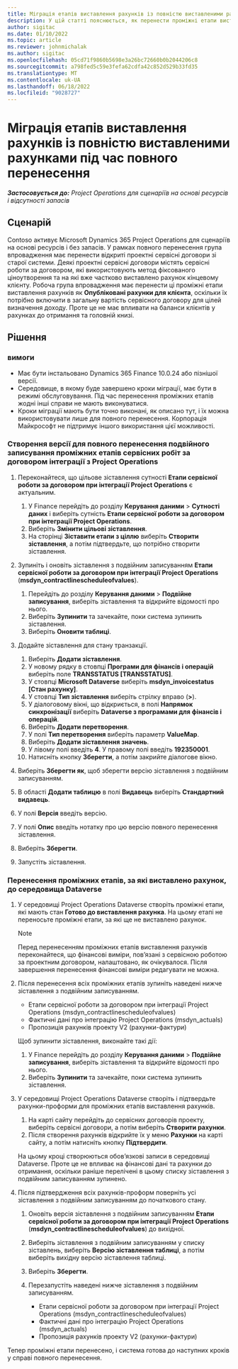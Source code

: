 ```yaml
---
title: Міграція етапів виставлення рахунків із повністю виставленими рахунками під час повного перенесення
description: У цій статті пояснюється, як перенести проміжні етапи виставлення рахунків за фіксованою ціною, за які клієнту виставлено рахунки, за відкриті проектні сервісні договори до дати навігації.
author: sigitac
ms.date: 01/10/2022
ms.topic: article
ms.reviewer: johnmichalak
ms.author: sigitac
ms.openlocfilehash: 05cd71f9860b5698e3a26bc72660b0b2044206c8
ms.sourcegitcommit: a798fed5c59e3fefa62cdfa42c852d529b33fd35
ms.translationtype: MT
ms.contentlocale: uk-UA
ms.lasthandoff: 06/18/2022
ms.locfileid: "9028727"
---
```

# <a name="migrate-fully-invoiced-billing-milestones-at-cutover"></a>Міграція етапів виставлення рахунків із повністю виставленими рахунками під час повного перенесення

_**Застосовується до:** Project Operations для сценаріїв на основі ресурсів і відсутності запасів_

## <a name="scenario"></a>Сценарій

Contoso активує Microsoft Dynamics 365 Project Operations для сценаріїв на основі ресурсів і без запасів. У рамках повного перенесення група впровадження має перенести відкриті проектні сервісні договори зі старої системи. Деякі проектні сервісні договори містять сервісні роботи за договором, які використовують метод фіксованого ціноутворення та на які вже частково виставлено рахунок кінцевому клієнту. Робоча група впровадження має перенести ці проміжні етапи виставлення рахунків як **Опубліковані рахунки для клієнта**, оскільки їх потрібно включити в загальну вартість сервісного договору для цілей визначення доходу. Проте це не має впливати на баланси клієнтів у рахунках до отримання та головній книзі.

## <a name="solution"></a>Рішення

### <a name="prerequisites"></a>вимоги

- Має бути інстальовано Dynamics 365 Finance 10.0.24 або пізнішої версії.
- Середовище, в якому буде завершено кроки міграції, має бути в режимі обслуговування. Під час перенесення проміжних етапів жодні інші справи не мають виконуватися.
- Кроки міграції мають бути точно виконані, як описано тут, і їх можна використовувати лише для повного перенесення. Корпорація Майкрософт не підтримує іншого використання цієї можливості.

### <a name="create-a-cutover-version-of-the-project-operations-integration-contract-line-milestones-dual-write-map"></a>Створення версії для повного перенесення подвійного записування проміжних етапів сервісних робіт за договором інтеграції з Project Operations 

1. Переконайтеся, що цільове зіставлення сутності **Етапи сервісної роботи за договором при інтеграції Project Operations** є актуальним. 

    1. У Finance перейдіть до розділу **Керування даними** \> **Сутності даних** і виберіть сутність **Етапи сервісної роботи за договором при інтеграції Project Operations**. 
    2. Виберіть **Змінити цільові зіставлення**. 
    3. На сторінці **Зіставити етапи з ціллю** виберіть **Створити зіставлення**, а потім підтвердьте, що потрібно створити зіставлення.

2. Зупиніть і оновіть зіставлення з подвійним записуванням **Етапи сервісної роботи за договором при інтеграції Project Operations** (**msdyn\_contractlinescheduleofvalues**). 

    1. Перейдіть до розділу **Керування даними** \> **Подвійне записування**, виберіть зіставлення та відкрийте відомості про нього. 
    2. Виберіть **Зупинити** та зачекайте, поки система зупинить зіставлення. 
    3. Виберіть **Оновити таблиці**.

3. Додайте зіставлення для стану транзакції.

    1. Виберіть **Додати зіставлення**.
    2. У новому рядку в стовпці **Програми для фінансів і операцій** виберіть поле **TRANSSTATUS \[TRANSSTATUS\]**.
    3. У стовпці **Microsoft Dataverse** виберіть **msdyn\_invoicestatus \[Стан рахунку\]**.
    4. У стовпці **Тип зіставлення** виберіть стрілку вправо (**\>**).
    5. У діалоговому вікні, що відкриється, в полі **Напрямок синхронізації** виберіть **Dataverse з програмами для фінансів і операцій**.
    6. Виберіть **Додати перетворення**.
    7. У полі **Тип перетворення** виберіть параметр **ValueMap**.
    8. Виберіть **Додати зіставлення значень**.
    9. У лівому полі введіть **4**. У правому полі введіть **192350001**. 
    10. Натисніть кнопку **Зберегти**, а потім закрийте діалогове вікно.

4. Виберіть **Зберегти як**, щоб зберегти версію зіставлення з подвійним записуванням. 
5. В області **Додати таблицю** в полі **Видавець** виберіть **Стандартний видавець**.
6. У полі **Версія** введіть версію.
7. У полі **Опис** введіть нотатку про цю версію повного перенесення зіставлення. 
8. Виберіть **Зберегти**.
9. Запустіть зіставлення.

### <a name="migrate-invoiced-milestones-to-the-dataverse-environment"></a>Перенесення проміжних етапів, за які виставлено рахунок, до середовища Dataverse

1. У середовищі Project Operations Dataverse створіть проміжні етапи, які мають стан **Готово до виставлення рахунка**. На цьому етапі не переносьте проміжні етапи, за які ще не виставлено рахунок.

    > [!NOTE]
    > Перед перенесенням проміжних етапів виставлення рахунків переконайтеся, що фінансові виміри, пов’язані з сервісною роботою за проектним договором, налаштовано, як очікувалося. Після завершення перенесення фінансові виміри редагувати не можна.

2. Після перенесення всіх проміжних етапів зупиніть наведені нижче зіставлення з подвійним записуванням.

    - Етапи сервісної роботи за договором при інтеграції Project Operations (msdyn\_contractlinescheduleofvalues)
    - Фактичні дані про інтеграцію Project Operations (msdyn\_actuals)
    - Пропозиція рахунків проекту V2 (рахунки-фактури)

    Щоб зупинити зіставлення, виконайте такі дії:

    1. У Finance перейдіть до розділу **Керування даними** \> **Подвійне записування**, виберіть зіставлення та відкрийте відомості про нього.
    2. Виберіть **Зупинити** та зачекайте, поки система зупинить зіставлення.

3. У середовищі Project Operations Dataverse створіть і підтвердьте рахунки-проформи для проміжних етапів виставлення рахунків. 

    1. На карті сайту перейдіть до сервісних договорів проекту, виберіть сервісні договори, а потім виберіть **Створити рахунки**.
    2. Після створення рахунків відкрийте їх у меню **Рахунки** на карті сайту, а потім натисніть кнопку **Підтвердити**.

    На цьому кроці створюються обов’язкові записи в середовищі Dataverse. Проте це не впливає на фінансові дані та рахунки до отримання, оскільки раніше перелічені в цьому списку зіставлення з подвійним записуванням зупинено.

4. Після підтвердження всіх рахунків-проформ поверніть усі зіставлення з подвійним записуванням до початкового стану.

    1. Оновіть версія зіставлення з подвійним записуванням **Етапи сервісної роботи за договором при інтеграції Project Operations** (**msdyn\_contractlinescheduleofvalues**) до вихідної. 
    2. Виберіть зіставлення з подвійним записуванням у списку зіставлень, виберіть **Версію зіставлення таблиці**, а потім виберіть вихідну версію зіставлення таблиці.
    3. Виберіть **Зберегти**.
    4. Перезапустіть наведені нижче зіставлення з подвійним записуванням.

        - Етапи сервісної роботи за договором при інтеграції Project Operations (msdyn\_contractlinescheduleofvalues)
        - Фактичні дані про інтеграцію Project Operations (msdyn\_actuals)
        - Пропозиція рахунків проекту V2 (рахунки-фактури)

Тепер проміжні етапи перенесено, і система готова до наступних кроків у справі повного перенесення.
